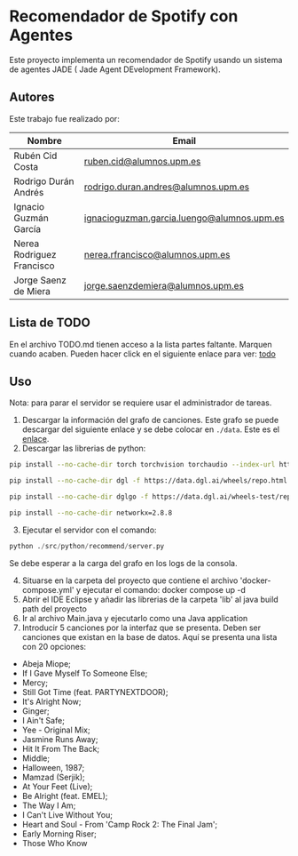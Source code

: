 # Recomendador de Spotify con Agentes

Este proyecto implementa un recomendador de Spotify usando un sistema de agentes JADE ( Jade Agent DEvelopment Framework). 

## Autores

Este trabajo fue realizado por:

| Nombre                    | Email                               |
|---------------------------|-------------------------------------|
| Rubén Cid Costa           | ruben.cid@alumnos.upm.es            |
| Rodrigo Durán Andrés      | rodrigo.duran.andres@alumnos.upm.es |
| Ignacio Guzmán García     | ignacioguzman.garcia.luengo@alumnos.upm.es|
| Nerea Rodriguez Francisco | nerea.rfrancisco@alumnos.upm.es     |
| Jorge Saenz de Miera      | jorge.saenzdemiera@alumnos.upm.es   |

## Lista de TODO
En el archivo TODO.md tienen acceso a la lista partes faltante. Marquen cuando acaben.
Pueden hacer click en el siguiente enlace para ver: [todo](./TODO.md)



## Uso 

Nota: para parar el servidor se requiere usar el administrador de tareas.

1) Descargar la información del grafo de canciones. Este grafo se puede descargar del siguiente enlace y se debe colocar en `./data`. Este es el [enlace](https://upm365-my.sharepoint.com/:u:/g/personal/ruben_cid_alumnos_upm_es/ESyOC13tmgpFuG6VwIeqriEBsiPcyI5bPeeT6Qod3dRNWw?e=xlaFId).
2) Descargar las librerias de python: 
```bash
pip install --no-cache-dir torch torchvision torchaudio --index-url https://download.pytorch.org/whl/cpup  

pip install --no-cache-dir dgl -f https://data.dgl.ai/wheels/repo.html

pip install --no-cache-dir dglgo -f https://data.dgl.ai/wheels-test/repo.html

pip install --no-cache-dir networkx=2.8.8
```

3) Ejecutar el servidor con el comando:

```python
python ./src/python/recommend/server.py
```
Se debe esperar a la carga del grafo en los logs de la consola.


4) Situarse en la carpeta del proyecto que contiene el archivo 'docker-compose.yml' y ejecutar el comando: docker compose up -d
5) Abrir el IDE Eclipse y añadir las librerias de la carpeta 'lib' al java build path del proyecto
6) Ir al archivo Main.java y ejecutarlo como una Java application
7) Introducir 5 canciones por la interfaz que se presenta. Deben ser canciones que existan en la base de datos. Aquí se presenta una lista con 20 opciones:

- Abeja Miope;
- If I Gave Myself To Someone Else;
- Mercy;
- Still Got Time (feat. PARTYNEXTDOOR);
- It's Alright Now;
- Ginger;
- I Ain't Safe;
- Yee - Original Mix;
- Jasmine Runs Away;
- Hit It From The Back;
- Middle;
- Halloween, 1987;
- Mamzad (Serjik);
- At Your Feet (Live);
- Be Alright (feat. EMEL);
- The Way I Am;
- I Can't Live Without You;
- Heart and Soul - From 'Camp Rock 2: The Final Jam';
- Early Morning Riser;
- Those Who Know
